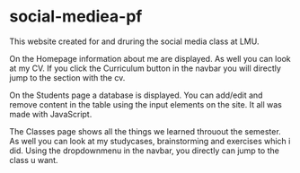 # social-mediea-pf

This website created for and druring the social media class at LMU. 

On the Homepage information about me are displayed. As well you can look at my CV. If you click the Curriculum button in the navbar you will directly jump to the section with the cv.

On the Students page a database is displayed. You can add/edit and remove content in the table using the input elements on the site. It all was made with JavaScript.

The Classes page shows all the things we learned throuout the semester. As well you can look at my studycases, brainstorming and exercises which i did. Using the dropdownmenu in the navbar, you directly can jump to the class u want.
